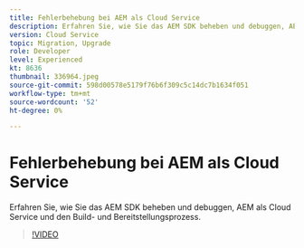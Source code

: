 ```yaml
---
title: Fehlerbehebung bei AEM als Cloud Service
description: Erfahren Sie, wie Sie das AEM SDK beheben und debuggen, AEM als Cloud Service und den Build- und Bereitstellungsprozess.
version: Cloud Service
topic: Migration, Upgrade
role: Developer
level: Experienced
kt: 8636
thumbnail: 336964.jpeg
source-git-commit: 598d00578e5179f76b6f309c5c14dc7b1634f051
workflow-type: tm+mt
source-wordcount: '52'
ht-degree: 0%

---
```



# Fehlerbehebung bei AEM als Cloud Service

Erfahren Sie, wie Sie das AEM SDK beheben und debuggen, AEM als Cloud Service und den Build- und Bereitstellungsprozess.

>[!VIDEO](https://video.tv.adobe.com/v/336964/?quality=12&learn=on)

